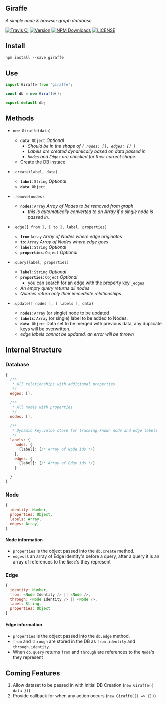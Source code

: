 Giraffe
---
_A simple node & browser graph database_

[![Travis CI](https://img.shields.io/travis/tbremer/Giraffe.svg?style=flat-square)](https://travis-ci.org/tbremer/Giraffe)
[![Version](https://img.shields.io/npm/v/giraffe.svg?style=flat-square)](https://www.npmjs.com/package/giraffe)
[![NPM Downloads](https://img.shields.io/npm/dm/giraffe.svg?style=flat-square)](https://www.npmjs.com/package/giraffe)
[![LICENSE](https://img.shields.io/npm/l/giraffe.svg?style=flat-square)](https://github.com/tbremer/Giraffe/blob/master/LICENSE)

## Install

```shell
npm install --save giraffe
```

## Use
```javascript
import Giraffe from 'giraffe';

const db = new Giraffe();

export default db;
```

## Methods
- `new Giraffe(data)`
  - **`data`**: `Object` _Optional_
    - _Should be in the shape of `{ nodes: [], edges: [] }`_
    - _Labels are created dynamically based on data passed in_
    - _`Nodes` and `Edges` are checked for their correct shape._
  - Create the DB instace

- `.create(label, data)`
  - **`label`**: `String` _Optional_
  - **`data`**: `Object`

- `.remove(nodes)`
  - **`nodes`**: `Array` _Array of Nodes to be removed from graph_
    - _this is automatically converted to an Array if a single node is passed in._

- `.edge([ from ], [ to ], label, properties)`
  - **`from`** `Array` _Array of Nodes where edge originates_
  - **`to`**: `Array` _Array of Nodes where edge goes_
  - **`label`**: `String` _Optional_
  - **`properties`**: `Object` _Optional_

- `.query(label, properties)`
  - **`label`**: `String` _Optional_
  - **`properties`**: `Object` _Optional_
    - you can search for an edge with the property key `_edges`
  - _An empty query returns all nodes_
  - _Queries return only their immediate relationships_

- `.update([ nodes ], [ labels ], data)`
  - **`nodes`**: `Array` (or single) node to be updated
  - **`labels`**: `Array` (or single) label to be added to Nodes.
  - **`data`**: `Object` Data set to be merged with previous data, any duplicate keys will be overwritten.
  - _edge labels cannot be updated, an error will be thrown_

## Internal Structure

### Database
```javascript
{
  /**
   * All relationships with additional properties
   */
  edges: [],

  /**
   * All nodes with properties
   */
  nodes: [],

  /**
   * Dynamic key:value store for tracking known node and edge labels
   */
  labels: {
    nodes: {
      [label]: [/* Array of Node ids */]
    },
    edges: {
      [label]: [/* Array of Edge ids */]
    }

  }
}
```

### Node
```javascript
{
  identity: Number,
  properties: Object,
  labels: Array,
  edges: Array,
}
```
#### Node information
- `properties` is the object passed into the `db.create` method.
- `edges` is an array of Edge identity's before a query, after a query it is an array of references to the `Node`'s they represent

### Edge
```javascript
{
  identity: Number,
  from: <Node Identity /> || <Node />,
  through: <Node Identity /> || <Node />,
  label: String,
  properties: Object
}
```

#### Edge information
- `properties` is the object passed into the `db.edge` method.
- `from` and `through` are stored in the DB as `from.identity` and `through.identity`.
- When `db.query` returns `from` and `through` are references to the `Node`'s they represent

## Coming Features
1. Allow dataset to be passed in with initial DB Creation (`new Giraffe({ data })`)
1. Provide callback for when any action occurs (`new Giraffe(() => {})`)
